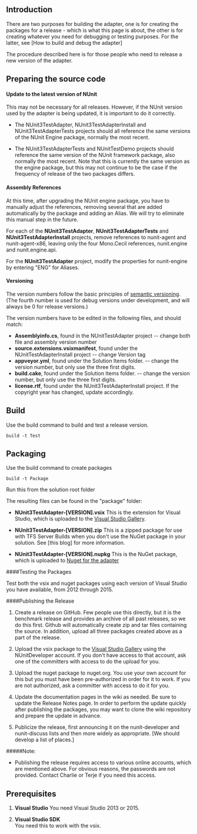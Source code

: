 Introduction
------------
There are two purposes for building the adapter, one is for creating the packages for a  release - which is what this page is about, the other is for creating whatever you need for debugging or testing purposes.  For the latter, see [How to build and debug the adapter]

The procedure described here is for those people who need to release a new version of the adapter.

Preparing the source code
-------------------------

#### Update to the latest version of NUnit

This may not be necessary for all releases. However, if the NUnit version used by the adapter is being updated, it is important to do it correctly.

* The NUnit3TestAdapter, NUnit3TestAdapterInstall and NUnit3TestAdapterTests projects should all reference the same versions of the NUnit Engine package, normally the most recent.

* The NUnit3TestAdapterTests and NUnitTestDemo projects should reference the same version of the NUnit framework package, also normally the most recent. Note that this is currently the same version as the engine package, but this may not continue to be the case if the frequency of release of the two packages differs.

#### Assembly References

At this time, after upgrading the NUnit engine package, you have to manually adjust the references, removing several that are added automatically by the package and adding an Alias. We will try to eliminate this manual step in the future.

For each of the **NUnit3TestAdapter**, **NUnit3TestAdapterTests** and **NUnit3TestAdapterInstall** projects, remove references to nunit-agent and nunit-agent-x86, leaving only the four Mono.Cecil references, nunit.engine and nunit.engine.api. 

For the **NUnit3TestAdapter** project, modify the properties for nunit-engine by entering "ENG" for Aliases.

#### Versioning

The version numbers follow the basic principles of [semantic versioning]. 
(The fourth number is used for debug versions under development, and will always be 0 for release versions.)

The version numbers have to be edited in the following files, and should match:

* **Assemblyinfo.cs**,  found in the NUnitTestAdapter project
   -- change both file and assembly version number
* **source.extensions.vsixmanifest**, found under the NUnitTestAdapterInstall project
   -- change Version tag
* **appveyor.yml**, found under the Solution Items folder. -- change the version number, but only use the three first digits.
* **build.cake**, found under the Solution Items folder. -- change the version number, but only use the three first digits.
* **license.rtf**, found under the NUnit3TestAdapterInstall project.  If the copyright year has changed, update accordingly. 


Build
-----
Use the build command to build and test a release version.

```
build -t Test
```
Packaging
------

Use the build command to create packages

```
build -t Package
```
Run this from the solution root folder

The resulting files can be found in the "package" folder:

  * **NUnit3TestAdapter-[VERSION].vsix**  This is the extension for Visual Studio, which is uploaded to the [Visual Studio Gallery]. 

  * **NUnit3TestAdapter-[VERSION].zip**  This is a zipped package for use with TFS Server Builds when you don't use the NuGet package in your solution. See  [this blog] for more information. 

  * **NUnit3TestAdapter-[VERSION].nupkg** This is the NuGet package, which is uploaded to [Nuget for the adapter]

####Testing the Packages

Test both the vsix and nuget packages using each version of Visual Studio you have available, from 2012 through 2015.

####Publishing the Release

1. Create a release on GitHub. Few people use this directly, but it is the benchmark release and provides an archive of all past releases, so we do this first. Github will automatically create zip and tar files containing the source. In addition, upload all three packages created above as a part of the release.

2. Upload the vsix package to the [Visual Studio Gallery] using the NUnitDeveloper account. If you don't have access to that account, ask one of the committers with access to do the upload for you.

3. Upload the nuget package to nuget.org. You use your own account for this but you must have been pre-authorized in order for it to work. If you are not authorized, ask a committer with access to do it for you.

4. Update the documentation pages in the wiki as needed. Be sure to update the Release Notes page. In order to perform the update quickly after publishing the packages, you may want to clone the wiki repository and prepare the update in advance.

5. Publicize the release, first announcing it on the nunit-developer and nunit-discuss lists and then more widely as appropriate. [We should develop a list of places.]

#####Note:
  * Publishing the release requires access to various online accounts, which are mentioned above. For obvious reasons, the passwords are not provided. Contact Charlie or Terje if you need this access.

Prerequisites
-----
1. **Visual Studio**
You need Visual Studio 2013 or 2015.

1. **Visual Studio SDK**  
You need this to work with the vsix.



[semantic versioning]:http://semver.org/
[Visual Studio Gallery]:https://visualstudiogallery.msdn.microsoft.com/0da0f6bd-9bb6-4ae3-87a8-537788622f2d
[Nuget for the adapter]:http://www.nuget.org/packages/NUnitTestAdapter/
[Nuget for the adapter with framework]:http://www.nuget.org/packages/NUnitTestAdapter.WithFramework/
[nunit.org repository]:http://github.com/nunit/nunit.org